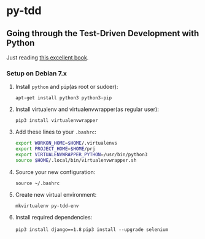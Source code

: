 # py-tdd
## Going through the Test-Driven Development with Python

Just reading [this excellent book](http://obeythetestinggoat.com/).

### Setup on Debian 7.x

1. Install `python` and `pip`(as root or sudoer):

    `apt-get install python3 python3-pip`

2. Install virtualenv and virtualenvwrapper(as regular user):

    `pip3 install virtualenvwrapper`

3. Add these lines to your `.bashrc`:

    ```bash
    export WORKON_HOME=$HOME/.virtualenvs
    export PROJECT_HOME=$HOME/prj
    export VIRTUALENVWRAPPER_PYTHON=/usr/bin/python3
    source $HOME/.local/bin/virtualenvwrapper.sh
    ```

4. Source your new configuration:

    `source ~/.bashrc`

5. Create new virtual environment:

    `mkvirtualenv py-tdd-env`

6. Install required dependencies:

    `pip3 install django==1.8`
    `pip3 install --upgrade selenium`


